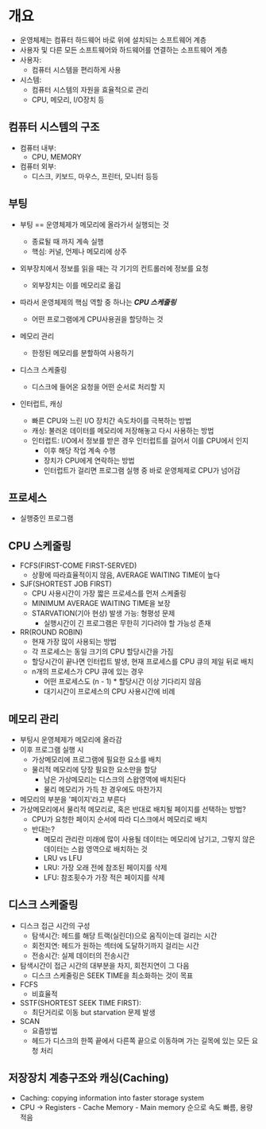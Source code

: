 # 개요
- 운영체제는 컴퓨터 하드웨어 바로 위에 설치되는 소프트웨어 계층
- 사용자 및 다른 모든 소프트웨어와 하드웨어를 연결하는 소프트웨어 계층
- 사용자:
  - 컴퓨터 시스템을 편리하게 사용
- 시스템:
  - 컴퓨터 시스템의 자원을 효율적으로 관리
  - CPU, 메모리, I/O장치 등

## 컴퓨터 시스템의 구조
- 컴퓨터 내부:
  - CPU, MEMORY
- 컴퓨터 외부:
  - 디스크, 키보드, 마우스, 프린터, 모니터 등등

## 부팅
- 부팅 == 운영체제가 메모리에 올라가서 실행되는 것
  - 종료될 때 까지 계속 실행
  - 핵심: 커널, 언제나 메모리에 상주
- 외부장치에서 정보를 읽을 때는 각 기기의 컨트롤러에 정보를 요청
  - 외부장치는 이를 메모리로 옮김
- 따라서 운영체제의 핵심 역할 중 하나는 ***CPU 스케줄링***
  - 어떤 프로그램에게 CPU사용권을 할당하는 것

- 메모리 관리
  - 한정된 메모리를 분할하여 사용하기
- 디스크 스케줄링
  - 디스크에 들어온 요청을 어떤 순서로 처리할 지
- 인터럽트, 캐싱
  - 빠른 CPU와 느린 I/O 장치간 속도차이를 극복하는 방법
  - 캐싱: 불러온 데이터를 메모리에 저장해놓고 다시 사용하는 방법
  - 인터럽트: I/O에서 정보를 받은 경우 인터럽트를 걸어서 이를 CPU에서 인지
    - 이후 해당 작업 계속 수행
    - 장치가 CPU에게 연락하는 방법
    - 인터럽트가 걸리면 프로그램 실행 중 바로 운영체제로 CPU가 넘어감

## 프로세스
- 실행중인 프로그램

## CPU 스케줄링
- FCFS(FIRST-COME FIRST-SERVED)
  - 상황에 따라효율적이지 않음, AVERAGE WAITING TIME이 높다
- SJF(SHORTEST JOB FIRST)
  - CPU 사용시간이 가장 짧은 프로세스를 먼저 스케줄링
  - MINIMUM AVERAGE WAITING TIME을 보장
  - STARVATION(기아 현상) 발생 가능: 형평성 문제
    - 실행시간이 긴 프로그램은 무한히 기다려야 할 가능성 존재
- RR(ROUND ROBIN)
  - 현재 가장 많이 사용되는 방법
  - 각 프로세스는 동일 크기의 CPU 할당시간을 가짐
  - 할당시간이 끝나면 인터럽트 발생, 현재 프로세스를 CPU 큐의 제일 뒤로 배치
  - n개의 프로세스가 CPU 큐에 있는 경우
    - 어떤 프로세스도 (n - 1) * 할당시간 이상 기다리지 않음
    - 대기시간이 프로세스의 CPU 사용시간에 비례

## 메모리 관리
- 부팅시 운영체제가 메모리에 올라감
- 이후 프로그램 실행 시
  - 가상메모리에 프로그램에 필요한 요소를 배치
  - 물리적 메모리에 당장 필요한 요소만을 할당
    - 남은 가상메모리는 디스크의 스왑영역에 배치된다
    - 물리 메모리가 가득 찬 경우에도 마찬가지
- 메모리의 부분을 '페이지'라고 부른다
- 가상메모리에서 물리적 메모리로, 혹은 반대로 배치될 페이지를 선택하는 방법?
  - CPU가 요청한 페이지 순서에 따라 디스크에서 메모리로 배치
  - 반대는?
    - 메모리 관리란 미래에 많이 사용될 데이터는 메모리에 남기고, 그렇지 않은 데이터는 스왑 영역으로 배치하는 것
    - LRU vs LFU
    - LRU: 가장 오래 전에 참조된 페이지를 삭제
    - LFU: 참조횟수가 가장 적은 페이지를 삭제

## 디스크 스케줄링
- 디스크 접근 시간의 구성
  - 탐색시간: 헤드를 해당 트랙(실린더)으로 움직이는데 걸리는 시간
  - 회전지연: 헤드가 원하는 섹터에 도달하기까지 걸리는 시간
  - 전송시간: 실제 데이터의 전송시간
- 탐색시간이 접근 시간의 대부분을 차지, 회전지연이 그 다음
  - 디스크 스케줄링은 SEEK TIME을 최소화하는 것이 목표
- FCFS
  - 비효율적
- SSTF(SHORTEST SEEK TIME FIRST):
  - 최단거리로 이동 but starvation 문제 발생
- SCAN
  - 요즘방법
  - 헤드가 디스크의 한쪽 끝에서 다른쪽 끝으로 이동하며 가는 길목에 있는 모든 요청 처리

## 저장장치 계층구조와 캐싱(Caching)
- Caching: copying information into faster storage system
- CPU -> Registers - Cache Memory - Main memory 순으로 속도 빠름, 용량 적음
